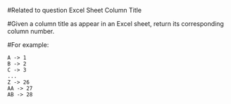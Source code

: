 #Related to question Excel Sheet Column Title

#Given a column title as appear in an Excel sheet, return its corresponding column number.

#For example:

```
A -> 1
B -> 2
C -> 3
...
Z -> 26
AA -> 27
AB -> 28
```

